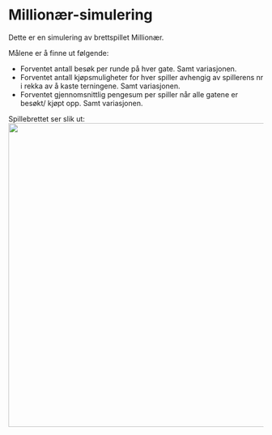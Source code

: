 # Millionær-simulering
Dette er en simulering av brettspillet Millionær.

Målene er å finne ut følgende:
- Forventet antall besøk per runde på hver gate. Samt variasjonen.
- Forventet antall kjøpsmuligheter for hver spiller avhengig av spillerens nr i rekka av å kaste terningene. Samt variasjonen.
- Forventet gjennomsnittlig pengesum per spiller når alle gatene er besøkt/ kjøpt opp. Samt variasjonen.

Spillebrettet ser slik ut:<br>
<img src="https://user-images.githubusercontent.com/38361615/176785073-eeec9880-cc21-4571-a521-454835ffacc9.JPG" width=600>
<br>
